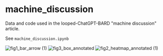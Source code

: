 # machine_discussion
Data and code used in the looped-ChatGPT-BARD "machine discussion" article. 

See ```machine_discussion.ipynb```

![fig1_bar_arrow (1)](https://github.com/johnnytam100/machine_discussion/assets/51283097/0c2a9d69-4210-4192-bb2c-5662e753a5ad)
![fig3_box_annotated](https://github.com/johnnytam100/machine_discussion/assets/51283097/11d25179-14ad-4abe-99ee-99afc3c2189b)
![fig2_heatmap_annotated (1)](https://github.com/johnnytam100/machine_discussion/assets/51283097/dc074f3d-0913-4e88-b8ae-69142174764b)

